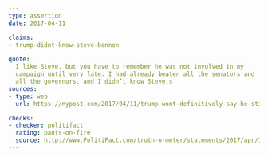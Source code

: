 ```yaml
---
type: assertion
date: 2017-04-11

claims:
- trump-didnt-know-steve-bannon

quote:
  I like Steve, but you have to remember he was not involved in my
  campaign until very late. I had already beaten all the senators and
  all the governors, and I didn’t know Steve.s
sources:
- type: web
  url: https://nypost.com/2017/04/11/trump-wont-definitively-say-he-still-backs-bannon/

checks:
- checker: politifact
  rating: pants-on-fire
  source: http://www.PolitiFact.com/truth-o-meter/statements/2017/apr/12/donald-trump/did-he-or-didnt-he-trump-contradicts-himself-wheth/
---
```

